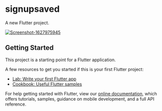 # signupsaved

A new Flutter project.

<a href="https://ibb.co/6BSHHpB"><img src="https://i.ibb.co/TLG44nL/Screenshot-1627975945.png" alt="Screenshot-1627975945" border="0"></a>

## Getting Started

This project is a starting point for a Flutter application.

A few resources to get you started if this is your first Flutter project:

- [Lab: Write your first Flutter app](https://flutter.dev/docs/get-started/codelab)
- [Cookbook: Useful Flutter samples](https://flutter.dev/docs/cookbook)

For help getting started with Flutter, view our
[online documentation](https://flutter.dev/docs), which offers tutorials,
samples, guidance on mobile development, and a full API reference.
